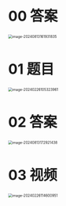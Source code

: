 # 00 答案

<img src="https://cvp.oss-cn-shanghai.aliyuncs.com/202408131619924.png" alt="image-20240813161931835" style="zoom:50%;" />



# 01 题目

<img src="https://cvp.oss-cn-shanghai.aliyuncs.com/picgo/202402261053039.png" alt="image-20240226105323961" style="zoom:50%;" />



# 02 答案

<img src="https://cvp.oss-cn-shanghai.aliyuncs.com/202408131729498.png" alt="image-20240813172921438" style="zoom:50%;" />



# 03 视频

<img src="https://cvp.oss-cn-shanghai.aliyuncs.com/picgo/202402261146298.png" alt="image-20240226114600951" style="zoom:50%;" />